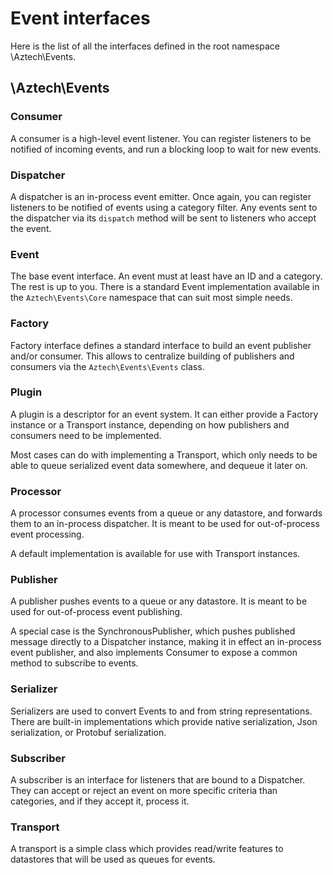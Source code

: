 # Event interfaces

Here is the list of all the interfaces defined in the root namespace \Aztech\Events.

## \Aztech\Events

### Consumer
 
A consumer is a high-level event listener. You can register listeners to be notified of incoming events, and run a blocking loop to wait for new events.

### Dispatcher

A dispatcher is an in-process event emitter. Once again, you can register listeners to be notified of events using a category filter. Any events sent to the dispatcher via its `dispatch` method will be sent to listeners who accept the event.

### Event

The base event interface. An event must at least have an ID and a category. The rest is up to you. There is a standard Event implementation available in the `Aztech\Events\Core` namespace that can suit most simple needs.

### Factory

Factory interface defines a standard interface to build an event publisher and/or consumer. This allows to centralize building of publishers and consumers via the `Aztech\Events\Events` class.

### Plugin

A plugin is a descriptor for an event system. It can either provide a Factory instance or a Transport instance, depending on how publishers and consumers need to be implemented.

Most cases can do with implementing a Transport, which only needs to be able to queue serialized event data somewhere, and dequeue it later on.

### Processor

A processor consumes events from a queue or any datastore, and forwards them to an in-process dispatcher. It is meant to be used for out-of-process event processing.

A default implementation is available for use with Transport instances.

### Publisher

A publisher pushes events to a queue or any datastore. It is meant to be used for out-of-process event publishing.

A special case is the SynchronousPublisher, which pushes published message directly to a Dispatcher instance, making it in effect an in-process event publisher, and also implements Consumer to expose a common method to subscribe to events.

### Serializer

Serializers are used to convert Events to and from string representations. There are built-in implementations which provide native serialization, Json serialization, or Protobuf serialization.

### Subscriber

A subscriber is an interface for listeners that are bound to a Dispatcher. They can accept or reject an event on more specific criteria than categories, and if they accept it, process it.

### Transport

A transport is a simple class which provides read/write features to datastores that will be used as queues for events.